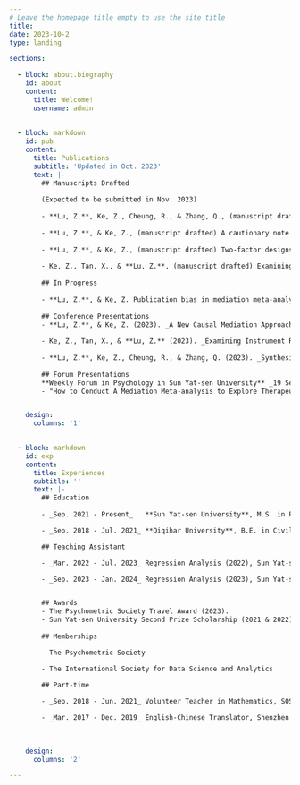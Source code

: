 ```yaml
---
# Leave the homepage title empty to use the site title
title:
date: 2023-10-2
type: landing

sections:

  - block: about.biography
    id: about
    content:
      title: Welcome!
      username: admin
      
      
  - block: markdown
    id: pub
    content:
      title: Publications
      subtitle: 'Updated in Oct. 2023'
      text: |-
        ## Manuscripts Drafted
        
        (Expected to be submitted in Nov. 2023)
        
        - **Lu, Z.**, Ke, Z., Cheung, R., & Zhang, Q., (manuscript drafted) Synthesizing data from pretest-posttest-control-group designs in mediation meta-analysis
        
        - **Lu, Z.**, & Ke, Z., (manuscript drafted) A cautionary note on experimental mediation: Conception, modeling, and analysis
       
        - **Lu, Z.**, & Ke, Z., (manuscript drafted) Two-factor designs reveal more than you think: A new perspective. 
        
        - Ke, Z., Tan, X., & **Lu, Z.**, (manuscript drafted) Examining instrument relevance when there are multiple endogenous predictors: A new index.
       
        ## In Progress
       
        - **Lu, Z.**, & Ke, Z. Publication bias in mediation meta-analysis based on pretest-posttest-control-group designs
        
        ## Conference Presentations 
        - **Lu, Z.**, & Ke, Z. (2023). _A New Causal Mediation Approach Based on Observational Mediation Modeling and Instrumental Variable Regression_. International Meeting of Psychometric Society, July, Maryland, USA. [[Abstract]](https://raw.githubusercontent.com/GiaLuQuant/myBlog/main/content/pdf/CausalMed_Abstract.pdf). [[Slides&speech]](https://raw.githubusercontent.com/GiaLuQuant/myBlog/main/content/pdf/IMPS2023_ExpMed_0726.pdf).
        
        - Ke, Z., Tan, X., & **Lu, Z.** (2023). _Examining Instrument Relevance when There are Multiple Endogenous Predictors: A new Index_. International Meeting of Psychometric Society, July, Maryland, USA. [[Abstract]](https://raw.githubusercontent.com/GiaLuQuant/myBlog/main/content/pdf/IVsem_Abstract.pdf).
        
        - **Lu, Z.**, Ke, Z., Cheung, R., & Zhang, Q. (2023). _Synthesizing Data from Pre-posttest-control-group Designs in Mediation Meta-analysis._ The Annual Meeting of the International Society for Data Science and Analytics, July, Shanghai, China  [[Abstract]](https://raw.githubusercontent.com/GiaLuQuant/myBlog/main/content/pdf/MMA_Abstract.pdf). [[Slides&speech]](https://raw.githubusercontent.com/GiaLuQuant/myBlog/main/content/pdf/ICADS_MMA_0604.pdf).
        
        ## Forum Presentations
        **Weekly Forum in Psychology in Sun Yat-sen University** _19 Sep. 2022, Guangzhou, China_  
        - "How to Conduct A Mediation Meta-analysis to Explore Therapeutic Mechanisms" (150 min)


    design:
      columns: '1'

      
  - block: markdown
    id: exp
    content:
      title: Experiences
      subtitle: ''
      text: |-
        ## Education
        
        - _Sep. 2021 - Present_   **Sun Yat-sen University**, M.S. in Psychology

        - _Sep. 2018 - Jul. 2021_ **Qiqihar University**, B.E. in Civil Engineering 

        ## Teaching Assistant

        - _Mar. 2022 - Jul. 2023_ Regression Analysis (2022), Sun Yat-sen University

        - _Sep. 2023 - Jan. 2024_ Regression Analysis (2023), Sun Yat-sen University


        ## Awards 
        - The Psychometric Society Travel Award (2023).
        - Sun Yat-sen University Second Prize Scholarship (2021 & 2022)
        
        ## Memberships

        - The Psychometric Society

        - The International Society for Data Science and Analytics
        
        ## Part-time

        - _Sep. 2018 - Jun. 2021_ Volunteer Teacher in Mathematics, SOS Children's Village

        - _Mar. 2017 - Dec. 2019_ English-Chinese Translator, Shenzhen Yimu Information Technology Co.
        
                
        
    design:
      columns: '2'

---
```


